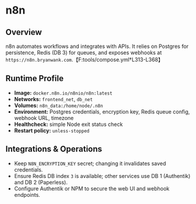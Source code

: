 <!--
title: n8n
description:
published: true
date: 2025-10-19T08:57:42Z
tags:
editor: markdown
-->

# n8n

## Overview
n8n automates workflows and integrates with APIs. It relies on Postgres for persistence, Redis (DB 3) for queues, and exposes webhooks at `https://n8n.bryanwank.com`.【F:tools/compose.yml†L313-L368】

## Runtime Profile
- **Image:** `docker.n8n.io/n8nio/n8n:latest`
- **Networks:** `frontend_net`, `db_net`
- **Volumes:** `n8n_data:/home/node/.n8n`
- **Environment:** Postgres credentials, encryption key, Redis queue config, webhook URL, timezone
- **Healthcheck:** simple Node exit status check
- **Restart policy:** `unless-stopped`

## Integrations & Operations
- Keep `N8N_ENCRYPTION_KEY` secret; changing it invalidates saved credentials.
- Ensure Redis DB index `3` is available; other services use DB 1 (Authentik) and DB 2 (Paperless).
- Configure Authentik or NPM to secure the web UI and webhook endpoints.
